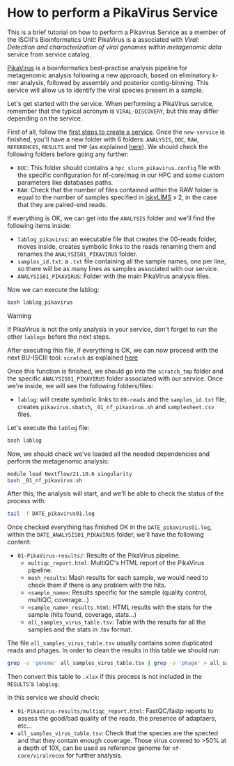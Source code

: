 # How to perform a PikaVirus Service

This is a brief tutorial on how to perform a Pikavirus Service as a member of the ISCIII's Bioinformatics Unit! PikaVirus is a associated with _Viral: Detection and characterization of viral genomes within metagenomic data_ service from service catalog.

[PikaVirus](https://github.com/BU-ISCIII/PikaVirus) is a bioinformatics best-practise analysis pipeline for metagenomic analysis following a new approach, based on eliminatory k-mer analysis, followed by assembly and posterior contig-binning. This service will allow us to identify the viral species present in a sample.

Let's get started with the service. When performing a PikaVirus service, remember that the typical acronym is `VIRAL-DISCOVERY`, but this may differ depending on the service.

First of all, follow the [first steps to create a service](/link/to/tools/and/iskylims/TODO). Once the `new-service` is finished, you'll have a new folder with 6 folders: `ANALYSIS`, `DOC`, `RAW`, `REFERENCES`, `RESULTS` and `TMP` (as explained [here](https://github.com/BU-ISCIII/BU-ISCIII/wiki/bioinformatics#33-services_and_collaborations)). We should check the following folders before going any further:

- `DOC`: This folder should contains a `hpc_slurm_pikavirus.config` file with the specific configuration for nf-core/mag in our HPC and some custom parameters like databases paths.
- `RAW`: Check that the number of files contained within the RAW folder is equal to the number of samples specified in [iskyLIMS](https://iskylims.isciii.es/) x 2, in the case that they are paired-end reads.

If everything is OK, we can get into the `ANALYSIS` folder and we'll find the following items inside:

- `lablog_pikavirus`: an executable file that creates the 00-reads folder, moves inside, creates symbolic links to the reads renaming them and renames the `ANALYSIS01_PIKAVIRUS` folder.
- `samples_id.txt`: a `.txt` file containing all the sample names, one per line, so there will be as many lines as samples associated with our service.
- `ANALYSIS01_PIKAVIRUS`: Folder with the main PikaVirus analysis files.

Now we can execute the lablog:

```bash
bash lablog_pikavirus
```

> [!WARNING]
> If PikaVirus is not the only analysis in your service, don't forget to run the other `lablogs` before the next steps.

After executing this file, if everything is OK, we can now proceed with the next BU-ISCIII tool: `scratch` as explained [here](/link/to/tools/and/iskylims/TODO)

Once this function is finished, we should go into the `scratch_tmp` folder and the specific `ANALYSIS01_PIKAVIRUS` folder associated with our service. Once we're inside, we will see the following folders/files:

- `lablog`: will create symbolic links to `00-reads` and the `samples_id.txt` file, creates `pikavirus.sbatch`, `_01_nf_pikavirus.sh` and `samplesheet.csv` files.

Let's execute the `lablog` file:

```bash
bash lablog
```

Now, we should check we've loaded all the needed dependencies and perform the metagenomic analysis:

```bash
module load Nextflow/21.10.6 singularity
bash _01_nf_pikavirus.sh
```

After this, the analysis will start, and we'll be able to check the status of the process with:

```bash
tail -f DATE_pikavirus01.log
```

Once checked everything has finished OK in the `DATE_pikavirus01.log`, within the `DATE_ANALYSIS01_PIKAVIRUS` folder, we'll have the following content:

- `01-PikaVirus-results/`: Results of the PikaVirus pipeline.
  - `multiqc_report.html`: MultiQC's HTML report of the PikaVirus pipeline.
  - `mash_results`: Mash results for each sample, we would need to check them if there is any problem with the hits.
  - `<sample_name>`: Results specific for the sample (quality control, multiQC, coverage...)
  - `<sample_name>_results.html`: HTML results with the stats for the sample (hits found, coverage, stats...)
  - `all_samples_virus_table.tsv`: Table with the results for all the samples and the stats in .tsv format.

The file `all_samples_virus_table.tsv` usually contains some duplicated reads and phages. In order to clean the results in this table we should run:

```bash
grep -v 'genome' all_samples_virus_table.tsv | grep -v 'phage' > all_samples_virus_table_filtered.tsv
```

Then convert this table to `.xlsx` if this process is not included in the `RESULTS`'s `labglog`.

In this service we should check:

- `01-PikaVirus-results/multiqc_report.html`: FastQC/fastp reports to assess the good/bad quality of the reads, the presence of adaptaers, etc...
- `all_samples_virus_table.tsv`: Check that the species are the spected and that they contain enough coverage. Those virus covered to >50% at a depth of 10X, can be used as reference genome for `nf-core/viralrecon` for further analysis.
